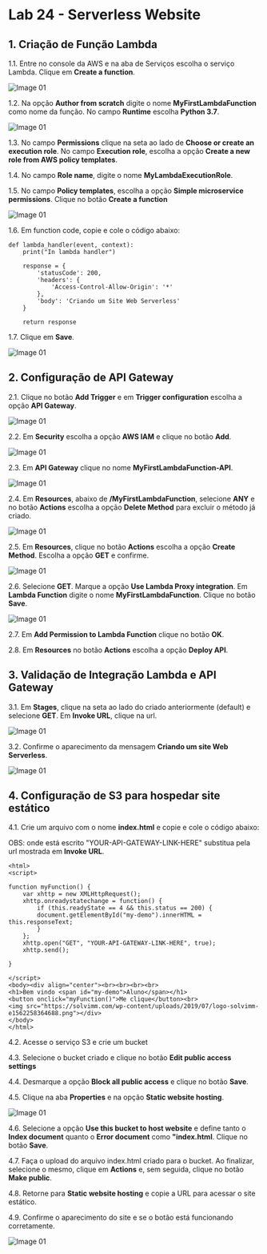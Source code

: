 # Lab 24 - Serverless Website

## 1. Criação de Função Lambda

1.1. Entre no console da AWS e na aba de Serviços escolha o serviço Lambda. Clique em **Create a function**.

![Image 01](https://d2yblsmsldwfto.cloudfront.net/lab24/lab-24-serverless-01.png)

1.2. Na opção **Author from scratch** digite o nome **MyFirstLambdaFunction** como nome da função. No campo **Runtime** escolha **Python 3.7**.

![Image 01](https://d2yblsmsldwfto.cloudfront.net/lab24/lab-24-serverless-02.png)

1.3. No campo **Permissions** clique na seta ao lado de **Choose or create an execution role**. No campo **Execution role**, escolha a opção **Create a new role from AWS policy templates**.

1.4.  No campo **Role name**, digite o nome **MyLambdaExecutionRole**.


1.5. No campo **Policy templates**, escolha a opção **Simple microservice permissions**. Clique no botão **Create a function**

![Image 01](https://d2yblsmsldwfto.cloudfront.net/lab24/lab-24-serverless-03.png)

1.6. Em function code, copie e cole o código abaixo:

```
def lambda_handler(event, context):
    print("In lambda handler")

    response = {
        'statusCode': 200,
        'headers': {
            'Access-Control-Allow-Origin': '*'
        },
        'body': 'Criando um Site Web Serverless'
    }
    
    return response
```

1.7. Clique em **Save**.

![Image 01](https://d2yblsmsldwfto.cloudfront.net/lab24/lab-24-serverless-04.png)


## 2. Configuração de API Gateway

2.1. Clique no botão **Add Trigger** e em **Trigger configuration** escolha a opção **API Gateway**.

![Image 01](https://d2yblsmsldwfto.cloudfront.net/lab24/lab-24-serverless-05.png)

2.2. Em **Security** escolha a opção **AWS IAM** e clique no botão **Add**.

![Image 01](https://d2yblsmsldwfto.cloudfront.net/lab24/lab-24-serverless-06.png)

2.3. Em **API Gateway** clique no nome **MyFirstLambdaFunction-API**.

![Image 01](https://d2yblsmsldwfto.cloudfront.net/lab24/lab-24-serverless-07.png)

2.4. Em **Resources**, abaixo de **/MyFirstLambdaFunction**, selecione **ANY** e no botão **Actions** escolha a opção **Delete Method** para excluir o método já criado.

![Image 01](https://d2yblsmsldwfto.cloudfront.net/lab24/lab-24-serverless-08.png)

2.5. Em **Resources**, clique no botão **Actions** escolha a opção **Create Method**. Escolha a opção **GET** e confirme.

![Image 01](https://d2yblsmsldwfto.cloudfront.net/lab24/lab-24-serverless-09.png)

2.6. Selecione **GET**. Marque a opção **Use Lambda Proxy integration**. Em **Lambda Function** digite o nome **MyFirstLambdaFunction**. Clique no botão **Save**.

![Image 01](https://d2yblsmsldwfto.cloudfront.net/lab24/lab-24-serverless-10.png)

2.7. Em **Add Permission to Lambda Function** clique no botão **OK**.

2.8. Em **Resources** no botão **Actions** escolha a opção **Deploy API**.


## 3. Validação de Integração Lambda e API Gateway

3.1. Em **Stages**, clique na seta ao lado do criado anteriormente (default) e selecione **GET**. Em **Invoke URL**, clique na url.

![Image 01](https://d2yblsmsldwfto.cloudfront.net/lab24/lab-24-serverless-11.png)

3.2. Confirme o aparecimento da mensagem **Criando um site Web Serverless**.

![Image 01](https://d2yblsmsldwfto.cloudfront.net/lab24/lab-24-serverless-12.png)


## 4. Configuração de S3 para hospedar site estático

4.1. Crie um arquivo com o nome **index.html** e copie e cole o código abaixo:

OBS: onde está escrito "YOUR-API-GATEWAY-LINK-HERE" substitua pela url mostrada em **Invoke URL**.

```
<html>
<script>

function myFunction() {
    var xhttp = new XMLHttpRequest();
    xhttp.onreadystatechange = function() {
        if (this.readyState == 4 && this.status == 200) {
        document.getElementById("my-demo").innerHTML = this.responseText;
        }
    };
    xhttp.open("GET", "YOUR-API-GATEWAY-LINK-HERE", true);
    xhttp.send();

}

</script>
<body><div align="center"><br><br><br><br>
<h1>Bem vindo <span id="my-demo">Aluno</span></h1>
<button onclick="myFunction()">Me clique</button><br>
<img src="https://solvimm.com/wp-content/uploads/2019/07/logo-solvimm-e1562258364688.png"></div>
</body>
</html>
```

4.2. Acesse o serviço S3 e crie um bucket

4.3. Selecione o bucket criado e clique no botão **Edit public access settings**

4.4. Desmarque a opção **Block all public access** e clique no botão **Save**.

4.5. Clique na aba **Properties** e na opção **Static website hosting**.

![Image 01](https://d2yblsmsldwfto.cloudfront.net/lab24/lab-24-serverless-13.png)

4.6. Selecione a opção **Use this bucket to host website** e define tanto o **Index document** quanto o **Error document** como **"index.html**. Clique no botão **Save**.

4.7. Faça o upload do arquivo index.html criado para o bucket. Ao finalizar, selecione o mesmo, clique em **Actions** e, sem seguida, clique no botão **Make public**.

4.8. Retorne para **Static website hosting** e copie a URL para acessar o site estático.

4.9. Confirme o aparecimento do site e se o botão está funcionando corretamente.

![Image 01](https://d2yblsmsldwfto.cloudfront.net/lab24/lab-24-serverless-14.png)
